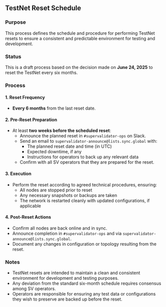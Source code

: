 ## TestNet Reset Schedule

### Purpose

This process defines the schedule and procedure for performing TestNet resets to ensure a consistent and predictable environment for testing and development.

### Status

This is a draft process based on the decision made on **June 24, 2025** to reset the TestNet every six months.

### Process

#### 1. Reset Frequency

- **Every 6 months** from the last reset date.

#### 2. Pre-Reset Preparation

- At least **two weeks before the scheduled reset**:
  - Announce the planned reset in `#supervalidator-ops` on Slack.
  - Send an email to `supervalidator-announce@lists.sync.global` with:
    - The planned reset date and time (in UTC)
    - Expected downtime, if any
    - Instructions for operators to back up any relevant data
  - Confirm with all SV operators that they are prepared for the reset.

#### 3. Execution

- Perform the reset according to agreed technical procedures, ensuring:
  - All nodes are stopped prior to reset
  - Any necessary snapshots or backups are taken
  - The network is restarted cleanly with updated configurations, if applicable

#### 4. Post-Reset Actions

- Confirm all nodes are back online and in sync.
- Announce completion in `#supervalidator-ops` and via `supervalidator-announce@lists.sync.global`.
- Document any changes in configuration or topology resulting from the reset.

### Notes

- TestNet resets are intended to maintain a clean and consistent environment for development and testing purposes.
- Any deviation from the standard six-month schedule requires consensus among SV operators.
- Operators are responsible for ensuring any test data or configurations they wish to preserve are backed up before the reset.